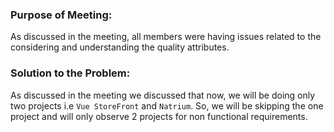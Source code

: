 ### Purpose of Meeting:
As discussed in the meeting, all members were having issues related to the considering
and understanding the quality attributes.

### Solution to the Problem:
As discussed in the meeting we discussed that now, we will be doing only two projects
i.e  `Vue StoreFront` and `Natrium`. So, we will be skipping the one project and will
only observe 2 projects for non functional requirements.
